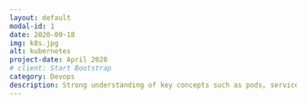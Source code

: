 ```yaml
---
layout: default
modal-id: 1
date: 2020-09-18
img: k8s.jpg
alt: kubernetes
project-date: April 2020
# client: Start Bootstrap
category: Devops
description: Strong understanding of key concepts such as pods, services, and scaling, and hands-on experience with various tools including Helm and Kustomize. Familiar with cloud-native practices and experienced in working with cloud providers such as AWS and GCP. In-depth knowledge of Kubernetes networking and security, including network policies, ingress controllers, and TLS certificate management. Skilled in monitoring and logging, utilizing tools such as Prometheus and Fluentd. Experienced in continuous integration and delivery with Jenkins and GitLab. Adept at troubleshooting and performance tuning, ensuring high availability and scalability of applications. Strong team player and excellent communicator, adept at collaborating with developers and stakeholders to deliver effective solutions.
---
```

